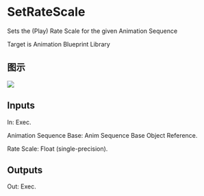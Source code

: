 # SetRateScale

Sets the (Play) Rate Scale for the given Animation Sequence

Target is Animation Blueprint Library

## 图示

![]($-20221218-17512488.png)

## Inputs

In: Exec.

Animation Sequence Base: Anim Sequence Base Object Reference.

Rate Scale: Float (single-precision).  

## Outputs

Out: Exec.

